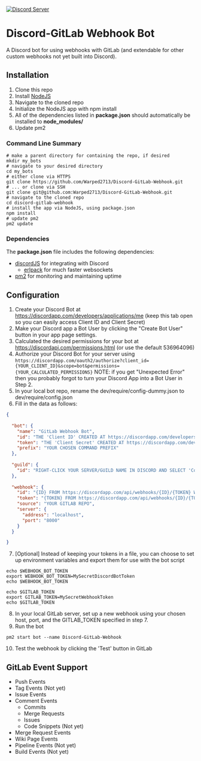 [![Discord Server](https://discordapp.com/api/guilds/310097366759768065/embed.png)](https://discord.gg/tZWqhWd)

# Discord-GitLab Webhook Bot
A Discord bot for using webhooks with GitLab (and extendable for other custom webhooks not yet built into Discord).

## Installation
1. Clone this repo
2. Install [NodeJS](https://nodejs.org/en/download/)
3. Navigate to the cloned repo
4. Initialize the NodeJS app with npm install
5. All of the dependencies listed in **package.json** should automatically be installed to **node_modules/**
6. Update pm2

### Command Line Summary
```
# make a parent directory for containing the repo, if desired
mkdir my_bots
# navigate to your desired directory
cd my_bots
# either clone via HTTPS
git clone https://github.com/Warped2713/Discord-GitLab-Webhook.git
# ... or clone via SSH
git clone git@github.com:Warped2713/Discord-GitLab-Webhook.git
# navigate to the cloned repo
cd discord-gitlab-webhook
# install the app via NodeJS, using package.json
npm install
# update pm2
pm2 update
```

### Dependencies
The **package.json** file includes the following dependencies:
* [discordJS](https://github.com/hydrabolt/discord.js/) for integrating with Discord
    * [erlpack](https://github.com/hammerandchisel/erlpack) for much faster websockets
* [pm2](http://pm2.keymetrics.io/docs/usage/quick-start/#cheat-sheet) for monitoring and maintaining uptime


## Configuration
1. Create your Discord Bot at https://discordapp.com/developers/applications/me (keep this tab open so you can easily access Client ID and Client Secret)
2. Make your Discord app a Bot User by clicking the "Create Bot User" button in your app page settings.
3. Calculated the desired permissions for your bot at https://discordapi.com/permissions.html (or use the default 536964096)
4. Authorize your Discord Bot for your server using `https://discordapp.com/oauth2/authorize?client_id={YOUR_CLIENT_ID}&scope=bot&permissions={YOUR_CALCULATED_PERMISSIONS}` NOTE: if you get "Unexpected Error" then you probably forgot to turn your Discord App into a Bot User in Step 2.
5. In your local bot repo, rename the dev/require/config-dummy.json to dev/require/config.json
6. Fill in the data as follows:
```json
{
  
  "bot": {
    "name": "GitLab Webhook Bot",
    "id": "THE 'Client ID' CREATED AT https://discordapp.com/developers/applications/me",
    "token": "THE 'Client Secret' CREATED AT https://discordapp.com/developers/applications/me",
    "prefix": "YOUR CHOSEN COMMAND PREFIX"
  },
  
  "guild": {
    "id": "RIGHT-CLICK YOUR SERVER/GUILD NAME IN DISCORD AND SELECT 'Copy ID' THEN PASTE HERE"
  },
  
  "webhook": {
    "id": "{ID} FROM https://discordapp.com/api/webhooks/{ID}/{TOKEN} WHICH IS GENEREATED WHEN YOU CREATE A WEBHOOK IN DISCORD",
    "token": "{TOKEN} FROM https://discordapp.com/api/webhooks/{ID}/{TOKEN} (USE THIS FOR GITLAB'S SECRET TOKEN BOX)",
    "source": "YOUR GITLAB REPO",
    "server": {
      "address": "localhost",
      "port": "8000"
    }
  }

}

```
7. [Optional] Instead of keeping your tokens in a file, you can choose to set up environment variables and export them for use with the bot script
```
echo $WEBHOOK_BOT_TOKEN
export WEBHOOK_BOT_TOKEN=MySecretDiscordBotToken
echo $WEBHOOK_BOT_TOKEN

echo $GITLAB_TOKEN
export GITLAB_TOKEN=MySecretWebhookToken
echo $GITLAB_TOKEN
```
8. In your local GitLab server, set up a new webhook using your chosen host, port, and the GITLAB_TOKEN specified in step 7.
9. Run the bot
```
pm2 start bot --name Discord-GitLab-Webhook
```
10. Test the webhook by clicking the 'Test' button in GitLab


## GitLab Event Support
* Push Events
* Tag Events (Not yet)
* Issue Events
* Comment Events
    * Commits
    * Merge Requests
    * Issues
    * Code Snippets (Not yet)
* Merge Request Events
* Wiki Page Events
* Pipeline Events (Not yet)
* Build Events (Not yet)
